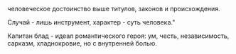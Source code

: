 человеческое достоинство выше титулов, законов и происхождения.

Случай - лишь инструмент, характер - суть человека."

Капитан блад - идеал романтического героя: ум, честь, независимость, сарказм, хладнокровие, но с внутренней болью.